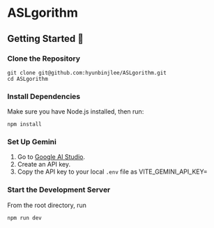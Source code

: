 # ASLgorithm

## Getting Started 📌

### Clone the Repository

```
git clone git@github.com:hyunbinjlee/ASLgorithm.git
cd ASLgorithm
```

### Install Dependencies

Make sure you have Node.js installed, then run:

```
npm install
```

### Set Up Gemini

1. Go to [Google AI Studio](https://aistudio.google.com/app/apikey).
2. Create an API key.
3. Copy the API key to your local `.env` file as VITE_GEMINI_API_KEY=<apikey>

### Start the Development Server

From the root directory, run

```
npm run dev
```
